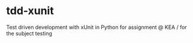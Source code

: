 # tdd-xunit
Test driven development with xUnit in Python for assignment @ KEA / for the subject testing 
